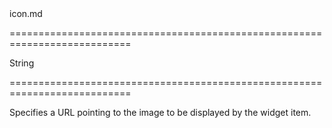 <!--dep-->icon.md<!--/dep-->
===========================================================================
<!--type-->String<!--/type-->
===========================================================================

<!--shortDescription-->
Specifies a URL pointing to the image to be displayed by the widget item.
<!--/shortDescription-->

<!--fullDescription-->

<!--/fullDescription-->
